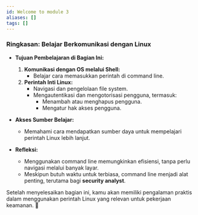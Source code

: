```yaml
---
id: Welcome to module 3
aliases: []
tags: []
---
```


### Ringkasan: **Belajar Berkomunikasi dengan Linux**

- **Tujuan Pembelajaran di Bagian Ini:**
  1. **Komunikasi dengan OS melalui Shell:**
     - Belajar cara memasukkan perintah di command line.
  2. **Perintah Inti Linux:**
     - Navigasi dan pengelolaan file system.
     - Mengautentikasi dan mengotorisasi pengguna, termasuk:
       - Menambah atau menghapus pengguna.
       - Mengatur hak akses pengguna.

- **Akses Sumber Belajar:**
  - Memahami cara mendapatkan sumber daya untuk mempelajari perintah Linux lebih lanjut.

- **Refleksi:**
  - Menggunakan command line memungkinkan efisiensi, tanpa perlu navigasi melalui banyak layar.
  - Meskipun butuh waktu untuk terbiasa, command line menjadi alat penting, terutama bagi **security analyst**.

Setelah menyelesaikan bagian ini, kamu akan memiliki pengalaman praktis dalam menggunakan perintah Linux yang relevan untuk pekerjaan keamanan. 🚀
